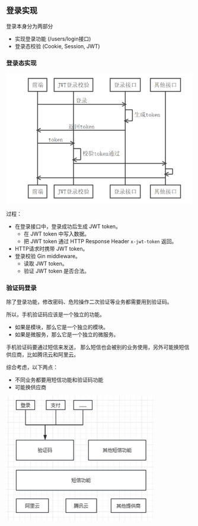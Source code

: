 ## 登录实现

登录本身分为两部分

- 实现登录功能 (/users/login接口)
- 登录态校验 (Cookie, Session, JWT)

### 登录态实现

![jwt登录态](./resources/png/jwtlogin.png)



过程：

- 在登录接口中，登录成功后生成 JWT token。
  - 在 JWT token 中写入数据。
  - 把 JWT token 通过 HTTP Response Header `x-jwt-token` 返回。
- HTTP请求时携带 JWT token。
- 登录校验 Gin middleware。
  - 读取 JWT token。
  - 验证 JWT token 是否合法。

### 验证码登录

除了登录功能，修改密码、危险操作二次验证等业务都需要用到验证码。

所以，手机验证码应该是一个独立的功能。

- 如果是模块，那么它是一个独立的模块。
- 如果是微服务，那么它是一个独立的微服务。

手机验证码要通过短信来发送， 那么短信也会被别的业务使用，另外可能换短信供应商，比如腾讯云和阿里云。

综合考虑，以下两点：

- 不同业务都要用短信功能和验证码功能
- 可能换供应商

![短信功能设计](./resources/png/sms.png)